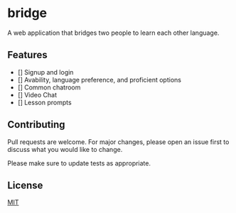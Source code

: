 # bridge
A web application that bridges two people to learn each other language. 

## Features 
- [] Signup and login 
- [] Avability, language preference, and proficient options
- [] Common chatroom 
- [] Video Chat 
- [] Lesson prompts

## Contributing
Pull requests are welcome. For major changes, please open an issue first to discuss what you would like to change.


Please make sure to update tests as appropriate.

## License
[MIT](https://choosealicense.com/licenses/mit/)

